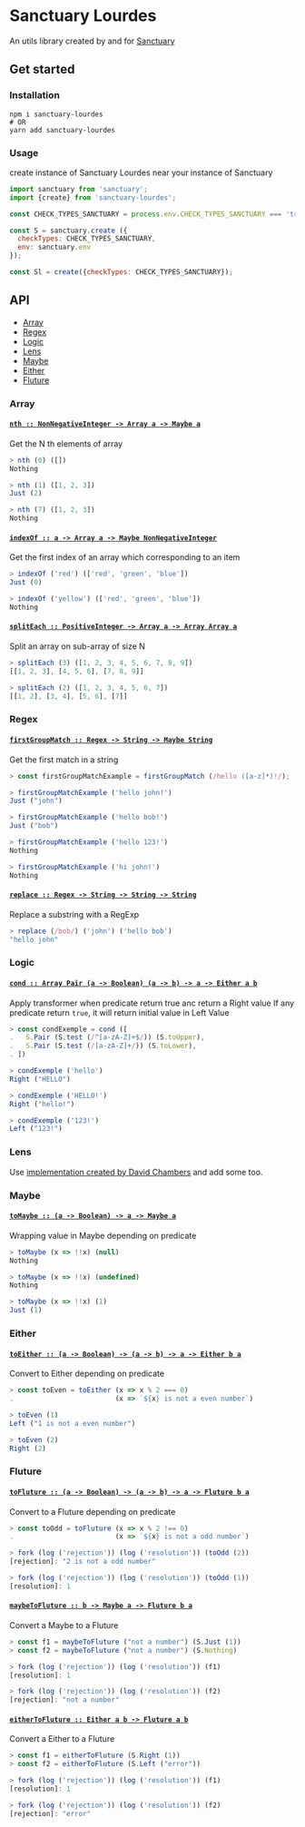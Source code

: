 # Sanctuary Lourdes

An utils library created by and for [Sanctuary](https://sanctuary.js.org/) 

## Get started

### Installation 

```shell
npm i sanctuary-lourdes
# OR
yarn add sanctuary-lourdes
```

### Usage
create instance of Sanctuary Lourdes near your instance of Sanctuary

````js
import sanctuary from 'sanctuary';
import {create} from 'sanctuary-lourdes';

const CHECK_TYPES_SANCTUARY = process.env.CHECK_TYPES_SANCTUARY === 'true';

const S = sanctuary.create ({
  checkTypes: CHECK_TYPES_SANCTUARY,
  env: sanctuary.env
});

const Sl = create({checkTypes: CHECK_TYPES_SANCTUARY});
````

## API

- [Array](#Array)
- [Regex](#Regex)
- [Logic](#Logic)
- [Lens](#Lens)
- [Maybe](#Maybe)
- [Either](#Either)
- [Fluture](#Fluture)


### Array

#### <a href="https://github.com/A1c0/sanctuary-lourdes/blob/main/index.mjs#L27">`nth :: NonNegativeInteger -> Array a -> Maybe a`</a>

Get the N th elements of array

```js
> nth (0) ([])
Nothing

> nth (1) ([1, 2, 3])
Just (2)

> nth (7) ([1, 2, 3])
Nothing
```

#### <a href="https://github.com/A1c0/sanctuary-lourdes/blob/main/index.mjs#L46">`indexOf :: a -> Array a -> Maybe NonNegativeInteger`</a>

Get the first index of an array which corresponding to an item

```js
> indexOf ('red') (['red', 'green', 'blue'])
Just (0)

> indexOf ('yellow') (['red', 'green', 'blue'])
Nothing
```

#### <a href="https://github.com/A1c0/sanctuary-lourdes/blob/main/index.mjs#L76">`splitEach :: PositiveInteger -> Array a -> Array Array a`</a>

Split an array on sub-array of size N

```js
> splitEach (3) ([1, 2, 3, 4, 5, 6, 7, 8, 9])
[[1, 2, 3], [4, 5, 6], [7, 8, 9]]

> splitEach (2) ([1, 2, 3, 4, 5, 6, 7])
[[1, 2], [3, 4], [5, 6], [7]]
```

### Regex

#### <a href="https://github.com/A1c0/sanctuary-lourdes/blob/main/index.mjs#L100">`firstGroupMatch :: Regex -> String -> Maybe String`</a>

Get the first match in a string

```js
> const firstGroupMatchExample = firstGroupMatch (/hello ([a-z]*)!/);

> firstGroupMatchExample ('hello john!')
Just ("john")

> firstGroupMatchExample ('hello bob!')
Just ("bob")

> firstGroupMatchExample ('hello 123!')
Nothing

> firstGroupMatchExample ('hi john!')
Nothing
```

#### <a href="https://github.com/A1c0/sanctuary-lourdes/blob/main/index.mjs#L129">`replace :: Regex -> String -> String -> String`</a>

Replace a substring with a RegExp

```js
> replace (/bob/) ('john') ('hello bob')
"hello john"
```

### Logic

#### <a href="https://github.com/A1c0/sanctuary-lourdes/blob/main/index.mjs#L146">`cond :: Array Pair (a -> Boolean) (a -> b) -> a -> Either a b`</a>

Apply transformer when predicate return true anc return a Right value
If any predicate return `true`, it will return initial value in Left Value

```js
> const condExemple = cond ([
.   S.Pair (S.test (/^[a-zA-Z]+$/)) (S.toUpper),
.   S.Pair (S.test (/[a-zA-Z]+/)) (S.toLower),
. ])

> condExemple ('hello')
Right ("HELLO")

> condExemple ('HELLO!')
Right ("hello!")

> condExemple ('123!')
Left ("123!")
```

### Lens

Use [implementation created by David Chambers](https://gist.github.com/davidchambers/45aa0187a32fbac6912d4b3b4e8530c5) and add some too.

### Maybe

#### <a href="https://github.com/A1c0/sanctuary-lourdes/blob/main/index.mjs#L204">`toMaybe :: (a -> Boolean) -> a -> Maybe a`</a>

Wrapping value in Maybe depending on predicate

```js
> toMaybe (x => !!x) (null)
Nothing

> toMaybe (x => !!x) (undefined)
Nothing

> toMaybe (x => !!x) (1)
Just (1)
```

### Either

#### <a href="https://github.com/A1c0/sanctuary-lourdes/blob/main/index.mjs#L228">`toEither :: (a -> Boolean) -> (a -> b) -> a -> Either b a`</a>

Convert to Either depending on predicate

```js
> const toEven = toEither (x => x % 2 === 0)
.                         (x => `${x} is not a even number`)

> toEven (1)
Left ("1 is not a even number")

> toEven (2)
Right (2)
```

### Fluture

#### <a href="https://github.com/A1c0/sanctuary-lourdes/blob/main/index.mjs#L257">`toFluture :: (a -> Boolean) -> (a -> b) -> a -> Fluture b a`</a>

Convert to a Fluture depending on predicate

```js
> const toOdd = toFluture (x => x % 2 !== 0)
.                         (x => `${x} is not a odd number`)

> fork (log ('rejection')) (log ('resolution')) (toOdd (2))
[rejection]: "2 is not a odd number"

> fork (log ('rejection')) (log ('resolution')) (toOdd (1))
[resolution]: 1
```

#### <a href="https://github.com/A1c0/sanctuary-lourdes/blob/main/index.mjs#L276">`maybeToFluture :: b -> Maybe a -> Fluture b a`</a>

Convert a Maybe to a Fluture

```js
> const f1 = maybeToFluture ("not a number") (S.Just (1))
> const f2 = maybeToFluture ("not a number") (S.Nothing)

> fork (log ('rejection')) (log ('resolution')) (f1)
[resolution]: 1

> fork (log ('rejection')) (log ('resolution')) (f2)
[rejection]: "not a number"
```

#### <a href="https://github.com/A1c0/sanctuary-lourdes/blob/main/index.mjs#L298">`eitherToFluture :: Either a b -> Fluture a b`</a>

Convert a Either to a Fluture

```js
> const f1 = eitherToFluture (S.Right (1))
> const f2 = eitherToFluture (S.Left ("error"))

> fork (log ('rejection')) (log ('resolution')) (f1)
[resolution]: 1

> fork (log ('rejection')) (log ('resolution')) (f2)
[rejection]: "error"
```
